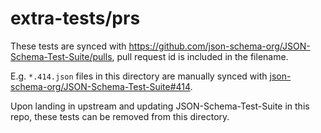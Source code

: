 # extra-tests/prs

These tests are synced with <https://github.com/json-schema-org/JSON-Schema-Test-Suite/pulls>,
pull request id is included in the filename.

E.g. `*.414.json` files in this directory are manually synced with
[json-schema-org/JSON-Schema-Test-Suite#414](https://github.com/json-schema-org/JSON-Schema-Test-Suite/pull/414).

Upon landing in upstream and updating JSON-Schema-Test-Suite in this repo, these tests can be
removed from this directory.
